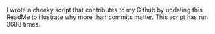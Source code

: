 I wrote a cheeky script that contributes to my Github by updating this ReadMe to illustrate why more than commits matter. This script has run 3608 times.